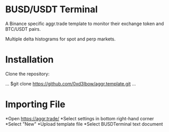 # BUSD/USDT Terminal

A Binance specific aggr.trade template to monitor their exchange token and BTC/USDT pairs.

Multiple delta histograms for spot and perp markets.

# Installation

Clone the repository:

...
$git clone https://github.com/0xd3lbow/aggr.template.git
...

# Importing File

*Open https://aggr.trade/
*Select settings in bottom right-hand corner
*Select "New"
*Upload template file
*Select BUSDTerminal text document
